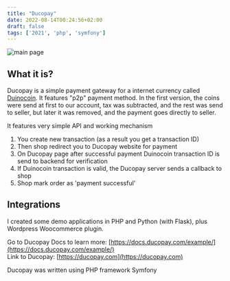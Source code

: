 ```yaml
---
title: "Ducopay"
date: 2022-08-14T00:24:56+02:00
draft: false
tags: ['2021', 'php', 'symfony']
---
```

![main page](/img/projects/ducopay/firefox_OEhjHgplgP.png)
## What it is?
Ducopay is a simple payment gateway for a internet currency called [Duinocoin](https://duinocoin.com). It features "p2p" payment method. In the first version, the coins were send at first to our account, tax was subtracted, and the rest was send to seller, but later it was removed, and the payment goes directly to seller.

It features very simple API and working mechanism
1. You create new transaction (as a result you get a transaction ID)
2. Then shop redirect you to Ducopay website for payment
3. On Ducopay page after successful payment Duinocoin transaction ID is send to backend for verification
4. If Duinocoin transaction is valid, the Ducopay server sends a callback to shop
5. Shop mark order as 'payment successful'

## Integrations
I created some demo applications in PHP and Python (with Flask), plus Wordpress Woocommerce plugin.

Go to Ducopay Docs to learn more: [https://docs.ducopay.com/example/](https://docs.ducopay.com/example/)  
Link to Ducopay: [https://ducopay.com](https://ducopay.com)

Ducopay was written using PHP framework Symfony